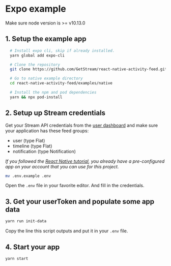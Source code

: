 # Expo example

Make sure node version is >= v10.13.0

## 1. Setup the example app

```sh
  # Install expo cli, skip if already installed.
  yarn global add expo-cli

  # Clone the repository
  git clone https://github.com/GetStream/react-native-activity-feed.git

  # Go to native example directory
  cd react-native-activity-feed/examples/native

  # Install the npm and pod dependencies
  yarn && npx pod-install
```

## 2. Setup up Stream credentials

Get your Stream API credentials from the [user dashboard](https://getstream.io/dashboard/) and make sure your application has these feed groups:

- user (type Flat)
- timeline (type Flat)
- notification (type Notification)

_If you followed the [React Native tutorial](https://getstream.io/react-native-activity-feed/tutorial/), you already have a pre-configured app on your account that you can use for this project._

```sh
mv .env.example .env
```

Open the `.env` file in your favorite editor. And fill in the credentials.

## 3. Get your userToken and populate some app data

```sh
yarn run init-data
```

Copy the line this script outputs and put it in your `.env` file.

## 4. Start your app

```sh
yarn start
```
